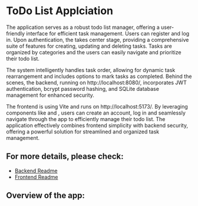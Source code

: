 # ToDo List Applciation

The application serves as a robust todo list manager, offering a user-friendly interface for efficient task management. Users can register and log in. Upon authentication, the <MainApp/> takes center stage, providing a comprehensive suite of features for creating, updating and deleting tasks. Tasks are organized by categories  and the users can easily navigate and prioritize their todo list. 

The system intelligently handles task order, allowing for dynamic task rearrangement and includes options to mark tasks as completed. Behind the scenes, the backend, running on http://localhost:8080/, incorporates JWT authentication, bcrypt password hashing, and SQLite database management for enhanced security. 

The frontend is using Vite and runs on http://localhost:5173/. By leveraging components like <Signup/> and <Login/>, users can create an account, log in and seamlessly navigate through the app to efficiently manage their todo list. The application effectively combines frontend simplicity with backend security, offering a powerful solution for streamlined and organized task management.

## For more details, please check: 
- [Backend Readme](sss)
- [Frontend Readme](https://github.com/chaouite/todoList-app/blob/main/todoList-app-frontend/README.md)

## Overview of the app: 

